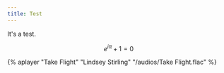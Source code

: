 ```yaml
---
title: Test
---
```


It's a test.

$$e^{i\pi} + 1 = 0$$

{% aplayer "Take Flight" "Lindsey Stirling" "/audios/Take Flight.flac" %}